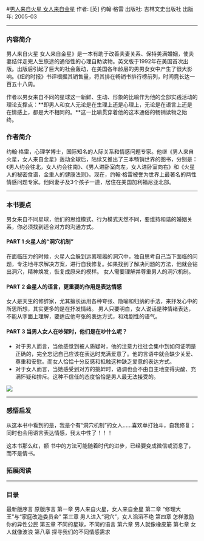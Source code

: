 #[男人来自火星 女人来自金星](https://book.douban.com/subject/1223845/)
作者:  [英] 约翰·格雷
出版社: 吉林文史出版社
出版年: 2005-03
***
### 内容简介 
男人来自火星 女人来自金星》是一本有助于改善夫妻关系、保持美满婚姻，使夫妻结伴走完人生旅途的通俗性的心理自助读物。英文版于1992年在美国首次出版。出版后引起了巨大的社会轰动，在美国各年龄层的男男女女中产生了很大影响。《纽约时报》书评根据其销售量，将其排在畅销书排行榜前列，时间竟长达一百五十八周。

作者以男女来自不同的星球这一新鲜、生动、形象的比喻作为他的全部实践活动的理论支撑点：**即男人和女人无论是在生理上还是心理上，无论是在语言上还是在情感上，都是大不相同的。**这一比喻贯穿着他的这本通俗的畅销读物之始终。

### 作者简介 
约翰·格雷，心理学博士，国际知名的人际关系和情感问题专家。他继《男人来自火星，女人来自金星》轰动全球后，陆续又推出了三本畅销世界的图书，分别是：《男人约会往北，女人约会往南》、《男人进卧室向左，女人进卧室向右》和《火星人的秘密食谱，金重人的健康法则》。现在，约翰·格雷被誉为世界上最著名的两性情感问题专家。他同妻子及3个孩子一道，居住在美国加利福尼亚北部。

***
### 本书要点
男女来自不同星球，他们的思维模式、行为模式天然不同，要维持和谐的婚姻关系，你必须找到适合对方的沟通方式。
#### PART 1 火星人的“洞穴机制”
在面临压力的时候，火星人会躲到远离喧嚣的洞穴中，独自思考自己当下面临的问题，专注地寻求解决方案，进行自我修复。如果找到了解决问题的方法，他就会钻出洞穴，精神焕发，恢复成原来的模样。
女人需要理解并尊重男人的洞穴机制。
#### PART 2 金星人的语言，更重要的作用是表达情感
女人是天生的修辞家，尤其擅长运用各种夸张、隐喻和归纳的手法，来抒发心中的所思所想，其实更多的是在抒发情绪。
男人只要明白，女人说话是种情绪表达，不能从字面上理解，要适应他夸张的表达方式，和戏剧性的语气。
#### PART 3 当男人女人在吵架时，他们是在吵什么呢？
- 对于男人而言，当他感觉到被人质疑时，他的注意力往往会集中到如何证明是正确的，完全忘记自己应该在表达时充满爱意了。他的言语中就会缺少关爱、尊重和安慰。而女人恰恰十分反感和抵触这种缺乏爱意的表达方式。
- 对于女人而言，当她感受到对方的挑衅时，语调也会不由自主地变得尖酸、充满怀疑和排斥。这种不信任的态度恰恰是男人最无法接受的。

![](./_image/2017-05-18-06-04-04.jpg)

***
### 感悟启发
从这本书中看到的是，我是个有“洞穴机制”的女人......喜欢单打独斗，自我修复；同时也会用语言表达情感，我太中性了！！！

这本书那么红，额
书中的方法可能随着时代的进步，已经要变成微信或消息了，而不是情书。

### 拓展阅读
***
### 目录
最新版序言
原版序言
第一章 男人来自火星，女人来自金星
第二章 “修理大王”与“家庭改造委员会”
第三章 男人进入“洞穴”，女人滔滔不绝
第四章 怎样激励你的异性公民
第五章 不同的星球，不同的语言
第六章 男人就像橡皮筋
第七章 女人就像波浪
第八章 探寻我们的不同情感需求